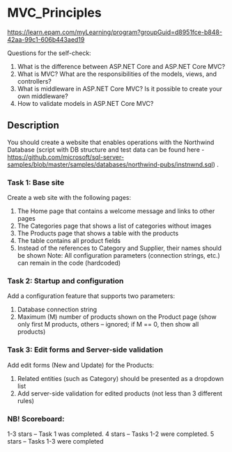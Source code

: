 # MVC_Principles
 https://learn.epam.com/myLearning/program?groupGuid=d8951fce-b848-42aa-99c1-606b443aed19

Questions for the self-check:
1.	What is the difference between ASP.NET Core and ASP.NET Core MVC?
2.	What is MVC? What are the responsibilities  of the models, views, and controllers?
3.	What is middleware in ASP.NET Core MVC? Is it possible to create your own middleware?
4.	How to validate models in ASP.NET Core MVC?

## Description
You should create a website that enables operations with the Northwind Database (script with DB structure and test data can be found here - https://github.com/microsoft/sql-server-samples/blob/master/samples/databases/northwind-pubs/instnwnd.sql) .

### Task 1: Base site
Create a web site with the following pages:
1. The Home page that contains a welcome message and links to other pages
2. The Categories page that shows a list of categories without images
3. The Products page that shows a table with the products
4. The table contains all product fields
5. Instead of the references to Category and Supplier, their names should be shown
Note: All configuration parameters (connection strings, etc.) can remain in the code (hardcoded)

### Task 2: Startup and configuration
Add a configuration feature that supports two parameters:
1. Database connection string
2. Maximum (M) number of products shown on the Product page (show only first M products, others – ignored; if M == 0, then show all products)

### Task 3: Edit forms and Server-side validation
Add edit forms (New and Update) for the Products:
1. Related entities (such as Category) should be presented as a dropdown list
2. Add server-side validation for edited products (not less than 3 different rules)

### NB! Scoreboard:
1-3 stars – Task 1 was completed.
4 stars – Tasks 1-2 were completed.
5 stars – Tasks 1-3 were completed